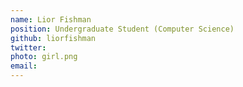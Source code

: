 ```yaml
---
name: Lior Fishman
position: Undergraduate Student (Computer Science)
github: liorfishman
twitter: 
photo: girl.png
email: 
---
```



